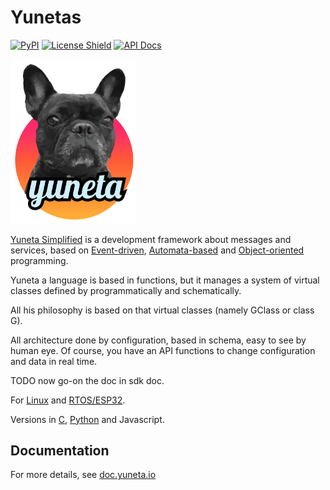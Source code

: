 # Yunetas

[![PyPI][pypi-badge]](https://pypi.org/project/yunetas)
[![License Shield](https://img.shields.io/badge/license-MIT-orange)](https://github.com/artgins/yunetas/blob/main/LICENSE.txt)
[![API Docs](https://img.shields.io/badge/api-docs-informational.svg)](https://doc.yuneta.io/)

<a href="https://yuneta.io/">
    <img src="https://github.com/artgins/yunetas/blob/main/docs/doc.yuneta.io/_static/yuneta-image.svg?raw=true" alt="Icon" width="200" /> <!-- Adjust the width as needed -->
</a>

[Yuneta Simplified](https://yuneta.io) is a development framework about messages and services, based on 
[Event-driven](https://en.wikipedia.org/wiki/Event-driven_programming), 
[Automata-based](https://en.wikipedia.org/wiki/Automata-based_programming) 
and [Object-oriented](https://en.wikipedia.org/wiki/Object-oriented_programming) 
programming.

Yuneta a language is based in functions, but it manages a system of virtual classes 
defined by programmatically and schematically.  

All his philosophy is based on that virtual classes (namely GClass or class G).

All architecture done by configuration, based in schema,
easy to see by human eye. 
Of course, you have an API functions to change configuration and data in real time. 

TODO now go-on the doc in sdk doc.

For [Linux](https://en.wikipedia.org/wiki/Linux) and [RTOS/ESP32](https://www.espressif.com/en/products/sdks/esp-idf). 

Versions in [C](https://en.wikipedia.org/wiki/C_(programming_language)), [Python](https://www.python.org/) and Javascript.

## Documentation

For more details, see [doc.yuneta.io](https://doc.yuneta.io) 

[pypi-badge]: https://img.shields.io/pypi/v/yunetas

